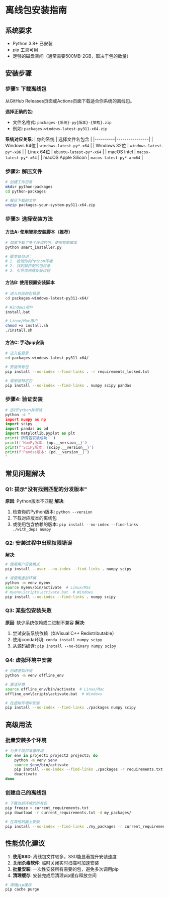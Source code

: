 # 离线包安装指南

## 系统要求

- Python 3.8+ 已安装
- pip 工具可用
- 足够的磁盘空间（通常需要500MB-2GB，取决于包的数量）

## 安装步骤

### 步骤1: 下载离线包

从GitHub Releases页面或Actions页面下载适合你系统的离线包。

**选择正确的包**:
- 文件名格式: `packages-{系统}-py{版本}-{架构}.zip`
- 例如: `packages-windows-latest-py311-x64.zip`

**系统对应关系**:
| 你的系统 | 选择文件名包含 |
|----------|----------------|
| Windows 64位 | `windows-latest-py*-x64` |
| Windows 32位 | `windows-latest-py*-x86` |
| Linux 64位 | `ubuntu-latest-py*-x64` |
| macOS Intel | `macos-latest-py*-x64` |
| macOS Apple Silicon | `macos-latest-py*-arm64` |

### 步骤2: 解压文件

```bash
# 创建工作目录
mkdir python-packages
cd python-packages

# 解压下载的文件
unzip packages-your-system-py311-x64.zip
```

### 步骤3: 选择安装方法

#### 方法A: 使用智能安装脚本（推荐）

```bash
# 如果下载了多个环境的包，使用智能脚本
python smart_installer.py

# 脚本会自动：
# 1. 检测你的Python环境
# 2. 找到最匹配的包目录
# 3. 引导你完成安装过程
```

#### 方法B: 使用预置安装脚本

```bash
# 进入对应的包目录
cd packages-windows-latest-py311-x64/

# Windows用户
install.bat

# Linux/Mac用户
chmod +x install.sh
./install.sh
```

#### 方法C: 手动pip安装

```bash
# 进入包目录
cd packages-windows-latest-py311-x64/

# 安装所有包
pip install --no-index --find-links . -r requirements_locked.txt

# 或安装特定包
pip install --no-index --find-links . numpy scipy pandas
```

### 步骤4: 验证安装

```python
# 运行Python并测试
python -c "
import numpy as np
import scipy
import pandas as pd
import matplotlib.pyplot as plt
print('所有包安装成功！')
print(f'NumPy版本: {np.__version__}')
print(f'SciPy版本: {scipy.__version__}')
print(f'Pandas版本: {pd.__version__}')
"
```

## 常见问题解决

### Q1: 提示"没有找到匹配的分发版本"
**原因**: Python版本不匹配
**解决**: 
1. 检查你的Python版本: `python --version`
2. 下载对应版本的离线包
3. 或使用包含依赖的版本: `pip install --no-index --find-links ./with_deps numpy`

### Q2: 安装过程中出现权限错误
**解决**: 
```bash
# 使用用户安装模式
pip install --user --no-index --find-links . numpy scipy

# 或使用虚拟环境
python -m venv myenv
source myenv/bin/activate  # Linux/Mac
# myenv\Scripts\activate.bat  # Windows
pip install --no-index --find-links . numpy scipy
```

### Q3: 某些包安装失败
**原因**: 缺少系统依赖或二进制不兼容
**解决**:
1. 尝试安装系统依赖（如Visual C++ Redistributable）
2. 使用conda环境: `conda install numpy scipy`
3. 从源码编译: `pip install --no-binary numpy scipy`

### Q4: 虚拟环境中安装
```bash
# 创建虚拟环境
python -m venv offline_env

# 激活环境
source offline_env/bin/activate  # Linux/Mac
offline_env\Scripts\activate.bat  # Windows

# 在虚拟环境中安装
pip install --no-index --find-links ./packages numpy scipy
```

## 高级用法

### 批量安装多个环境
```bash
# 为多个项目准备环境
for env in project1 project2 project3; do
    python -m venv $env
    source $env/bin/activate
    pip install --no-index --find-links ./packages -r requirements.txt
    deactivate
done
```

### 创建自己的离线包
```bash
# 下载当前环境的所有包
pip freeze > current_requirements.txt
pip download -r current_requirements.txt -d my_packages/

# 在其他机器上安装
pip install --no-index --find-links ./my_packages -r current_requirements.txt
```

## 性能优化建议

1. **使用SSD**: 离线包文件较多，SSD能显著提升安装速度
2. **关闭杀毒软件**: 临时关闭实时扫描可加速安装
3. **批量安装**: 一次性安装所有需要的包，避免多次调用pip
4. **清理缓存**: 安装完成后清理pip缓存释放空间

```bash
# 清理pip缓存
pip cache purge
```